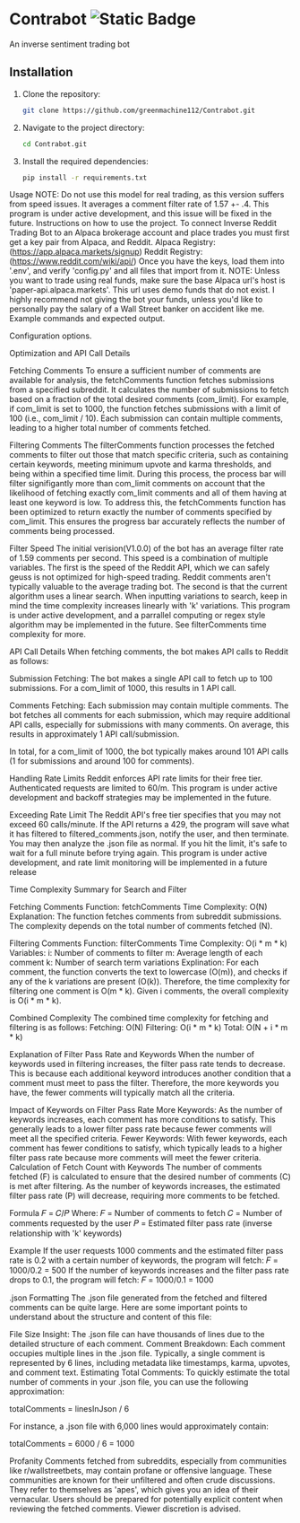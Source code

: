 # Contrabot ![Static Badge](https://img.shields.io/badge/version-v1.0.0-green)
An inverse sentiment trading bot

## Installation
1. Clone the repository:
    ```bash
    git clone https://github.com/greenmachine112/Contrabot.git
    ```
2. Navigate to the project directory:
    ```bash
    cd Contrabot.git
    ```
3. Install the required dependencies:
    ```bash
    pip install -r requirements.txt
    ```
Usage
NOTE: Do not use this model for real trading, as this version suffers from speed issues. It averages a comment filter rate of 1.57 +- .4. This program is under active development, and this issue will be fixed in the future.
Instructions on how to use the project.
    To connect Inverse Reddit Trading Bot to an Alpaca brokerage account and place trades you must first get a key pair from Alpaca, and Reddit.
    Alpaca Registry: (https://app.alpaca.markets/signup)
    Reddit Registry: (https://www.reddit.com/wiki/api/)
    Once you have the keys, load them into '.env', and verify 'config.py' and all files that import from it. 
    NOTE: Unless you want to trade using real funds, make sure the base Alpaca url's host is 'paper-api.alpaca.markets'. This url uses demo funds that do not exist. I highly recommend not giving the bot your funds, unless you'd like to personally pay the salary of a Wall Street banker on accident like me.
Example commands and expected output.

Configuration options.

Optimization and API Call Details

Fetching Comments
To ensure a sufficient number of comments are available for analysis, the fetchComments function fetches submissions from a specified subreddit. It calculates the number of submissions to fetch based on a fraction of the total desired comments (com_limit). For example, if com_limit is set to 1000, the function fetches submissions with a limit of 100 (i.e., com_limit / 10). Each submission can contain multiple comments, leading to a higher total number of comments fetched.

Filtering Comments
The filterComments function processes the fetched comments to filter out those that match specific criteria, such as containing certain keywords, meeting minimum upvote and karma thresholds, and being within a specified time limit. During this process, the process bar will filter signifigantly more than com_limit comments on account that the likelihood of fetching exactly com_limit comments and all of them having at least one keyword is low. To address this, the fetchComments function has been optimized to return exactly the number of comments specified by com_limit. This ensures the progress bar accurately reflects the number of comments being processed. 

Filter Speed
The initial verision(V1.0.0) of the bot has an average filter rate of 1.59 comments per second. This speed is a combination of multiple variables. The first is the speed of the Reddit API, which we can safely geuss is not optimized for high-speed trading. Reddit comments aren't typically valuable to the average trading bot. The second is that the current algorithm uses a linear search. When inputting variations to search, keep in mind the time complexity increases linearly with 'k' variations. This program is under active development, and a parrallel computing or regex style algorithm may be implemented in the future. See filterComments time complexity for more.

API Call Details
When fetching comments, the bot makes API calls to Reddit as follows:

Submission Fetching: The bot makes a single API call to fetch up to 100 submissions. For a com_limit of 1000, this results in 1 API call.

Comments Fetching: Each submission may contain multiple comments. The bot fetches all comments for each submission, which may require additional API calls, especially for submissions with many comments. 
On average, this results in approximately 1 API call/submission.

In total, for a com_limit of 1000, the bot typically makes around 101 API calls (1 for submissions and around 100 for comments).

Handling Rate Limits
Reddit enforces API rate limits for their free tier. Authenticated requests are limited to 60/m. This program is under active development and backoff strategies may be implemented in the future.

Exceeding Rate Limit
The Reddit API's free tier specifies that you may not exceed 60 calls/minute. If the API returns a 429, the program will save what it has filtered to filtered_comments.json, notify the user, and then terminate. You may then analyze the .json file as normal. If you hit the limit, it's safe to wait for a full minute before trying again. This program is under active development, and rate limit monitoring will be implemented in a future release

Time Complexity Summary for Search and Filter

Fetching Comments
Function: fetchComments
Time Complexity: O(N)
Explanation: The function fetches comments from subreddit submissions. The complexity depends on the total number of comments fetched (N).

Filtering Comments
Function: filterComments
Time Complexity: O(i * m * k)
Variables:
i: Number of comments to filter
m: Average length of each comment
k: Number of search term variations
Explination: For each comment, the function converts the text to lowercase (O(m)), and checks if any of the k variations are present (O(k)). Therefore, the time complexity for filtering one comment is O(m * k). Given i comments, the overall complexity is O(i * m * k).

Combined Complexity
The combined time complexity for fetching and filtering is as follows:
Fetching: O(N)
Filtering: O(i * m * k)
Total: O(N + i * m * k)

Explanation of Filter Pass Rate and Keywords
When the number of keywords used in filtering increases, the filter pass rate tends to decrease. This is because each additional keyword introduces another condition that a comment must meet to pass the filter. Therefore, the more keywords you have, the fewer comments will typically match all the criteria.

Impact of Keywords on Filter Pass Rate
More Keywords: As the number of keywords increases, each comment has more conditions to satisfy. This generally leads to a lower filter pass rate because fewer comments will meet all the specified criteria.
Fewer Keywords: With fewer keywords, each comment has fewer conditions to satisfy, which typically leads to a higher filter pass rate because more comments will meet the fewer criteria.
Calculation of Fetch Count with Keywords
The number of comments fetched (F) is calculated to ensure that the desired number of comments (C) is met after filtering. As the number of keywords increases, the estimated filter pass rate (P) will decrease, requiring more comments to be fetched.

Formula
𝐹 = 𝐶/𝑃
Where:
𝐹 = Number of comments to fetch
𝐶 = Number of comments requested by the user
𝑃 = Estimated filter pass rate (inverse relationship with 'k' keywords)

Example
If the user requests 1000 comments and the estimated filter pass rate is 0.2 with a certain number of keywords, the program will fetch:
𝐹 = 1000/0.2 = 500
If the number of keywords increases and the filter pass rate drops to 0.1, the program will fetch:
𝐹 = 1000/0.1 = 1000

.json Formatting
The .json file generated from the fetched and filtered comments can be quite large. Here are some important points to understand about the structure and content of this file:

File Size Insight: The .json file can have thousands of lines due to the detailed structure of each comment.
Comment Breakdown: Each comment occupies multiple lines in the .json file. Typically, a single comment is represented by 6 lines, including metadata like timestamps, karma, upvotes, and comment text.
Estimating Total Comments: To quickly estimate the total number of comments in your .json file, you can use the following approximation:

totalComments = linesInJson / 6

For instance, a .json file with 6,000 lines would approximately contain:

totalComments = 6000 / 6 = 1000

Profanity 
Comments fetched from subreddits, especially from communities like r/wallstreetbets, may contain profane or offensive language. These communities are known for their unfiltered and often crude discussions. They refer to themselves as 'apes', which gives you an idea of their vernacular. Users should be prepared for potentially explicit content when reviewing the fetched comments. Viewer discretion is advised.

